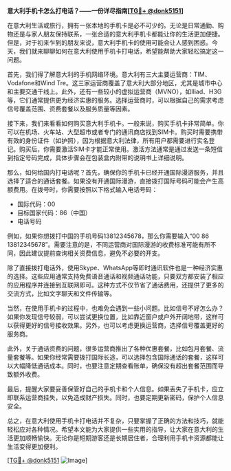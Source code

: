 **意大利手机卡怎么打电话？——一份详尽指南[[TG💪+ @donk5151](https://t.me/s/donk5151)]**

在意大利生活或旅行，拥有一张本地的手机卡是必不可少的。无论是日常通勤、购物还是与家人朋友保持联系，一张合适的意大利手机卡都能让你的生活更加便捷。但是，对于初来乍到的朋友来说，意大利手机卡的使用可能会让人感到困惑。今天，我们就来聊聊如何在意大利使用手机卡打电话，希望能帮助大家轻松搞定这一问题。

首先，我们得了解意大利的手机网络环境。意大利有三大主要运营商：TIM、Vodafone和Wind Tre。这三家运营商覆盖了意大利大部分地区，尤其是城市中心和主要交通干线上。此外，还有一些较小的虚拟运营商（MVNO），如Iliad、H3G等，它们通常提供更为经济实惠的服务。选择运营商时，可以根据自己的需求考虑信号覆盖范围、资费套餐以及服务质量等因素。

接下来，我们来看看如何购买意大利手机卡。一般来说，购买手机卡非常简单。你可以在机场、火车站、大型超市或者专门的通讯商店找到SIM卡。购买时需要携带有效的身份证件（如护照），因为根据意大利法律，所有用户都需要进行实名登记。购买后，你需要激活SIM卡才能正常使用。激活方法通常是通过发送一条短信到指定号码完成，具体步骤会在包装盒内附带的说明书上详细说明。

那么，如何给国内打电话呢？首先，确保你的手机卡已经开通国际漫游服务，并且选择了适合的通话套餐。如果没有开通国际漫游，直接拨打国际号码可能会产生高额费用。在拨号时，你需要按照以下格式输入电话号码：

- 国际代码：00
- 目标国家代码：86（中国）
- 电话号码

例如，如果你想拨打中国的手机号码13812345678，那么你需要输入“00 86 13812345678”。需要注意的是，不同运营商对国际漫游的收费标准可能有所不同，因此建议提前查询相关资费信息，避免不必要的开支。

除了直接拨打电话外，使用Skype、WhatsApp等即时通讯软件也是一种经济实惠的选择。这些应用通常支持免费语音通话和视频通话功能，只要双方都安装了相应的应用程序并连接到互联网即可。这种方式不仅节省了通话费用，还提供了更多的交流方式，比如文字聊天和文件传输等。

当然，在使用手机卡的过程中，也难免会遇到一些小问题。比如信号不好怎么办？如果你发现信号较弱，可以尝试更换位置，比如靠近窗户或户外开阔地带，这样可以获得更好的信号接收效果。另外，也可以考虑更换运营商，选择信号覆盖更好的服务商。

此外，关于通话资费的问题，很多运营商推出了各种优惠套餐，比如包月套餐、流量套餐等。如果你经常需要拨打国际长途，可以选择包含国际通话的套餐，这样可以大幅降低通话成本。同时，也要注意定期查看账单，确保没有超出套餐范围而导致额外收费。

最后，提醒大家要妥善保管好自己的手机卡和个人信息。如果丢失了手机卡，应立即联系运营商挂失，以免造成财产损失。同时，也要定期更新密码，保护个人信息安全。

总之，在意大利使用手机卡打电话并不复杂，只要掌握了正确的方法和技巧，就能轻松应对各种情况。希望本文能为大家提供一些实用的指导，让大家在意大利的生活更加顺畅愉快。无论你是短期游客还是长期居住者，合理利用手机卡资源都能让生活变得更加便利。

[[TG💪+ @donk5151](https://t.me/s/donk5151) ![Image](https://i.postimg.cc/rwNCRYN7/Snipaste-2025-04-30-17-27-05.png)]